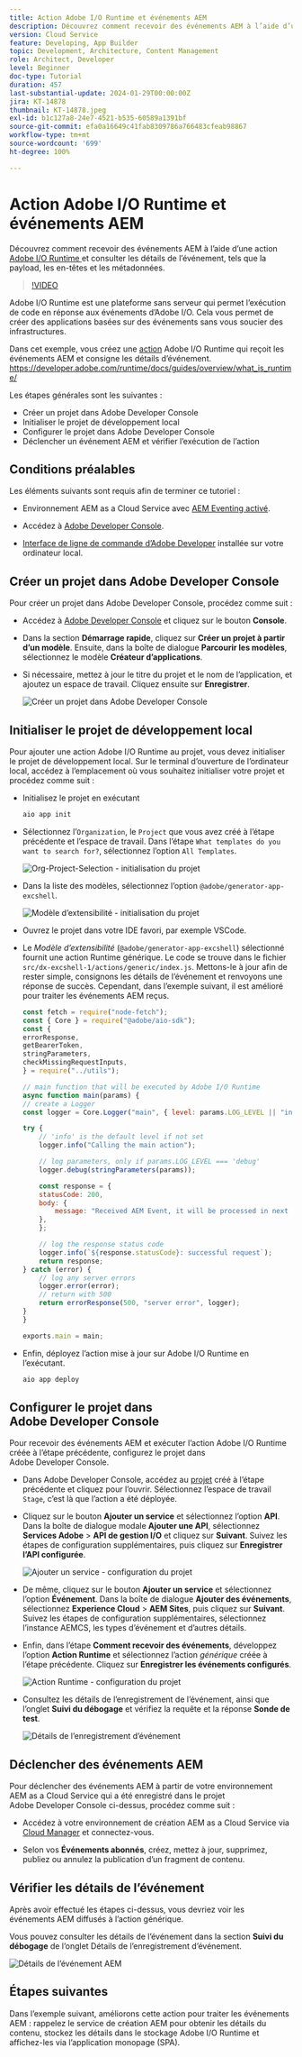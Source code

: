 ```yaml
---
title: Action Adobe I/O Runtime et événements AEM
description: Découvrez comment recevoir des événements AEM à l’aide d’une action Adobe I/O Runtime et consulter les détails de l’événement tels que la payload, les en-têtes et les métadonnées.
version: Cloud Service
feature: Developing, App Builder
topic: Development, Architecture, Content Management
role: Architect, Developer
level: Beginner
doc-type: Tutorial
duration: 457
last-substantial-update: 2024-01-29T00:00:00Z
jira: KT-14878
thumbnail: KT-14878.jpeg
exl-id: b1c127a8-24e7-4521-b535-60589a1391bf
source-git-commit: efa0a16649c41fab8309786a766483cfeab98867
workflow-type: tm+mt
source-wordcount: '699'
ht-degree: 100%

---
```


# Action Adobe I/O Runtime et événements AEM

Découvrez comment recevoir des événements AEM à l’aide d’une action [Adobe I/O Runtime ](https://developer.adobe.com/runtime/docs/guides/overview/what_is_runtime/) et consulter les détails de l’événement, tels que la payload, les en-têtes et les métadonnées.

>[!VIDEO](https://video.tv.adobe.com/v/3427053?quality=12&learn=on)

Adobe I/O Runtime est une plateforme sans serveur qui permet l’exécution de code en réponse aux événements d’Adobe I/O. Cela vous permet de créer des applications basées sur des événements sans vous soucier des infrastructures.

Dans cet exemple, vous créez une [action](https://developer.adobe.com/runtime/docs/guides/using/creating_actions/) Adobe I/O Runtime qui reçoit les événements AEM et consigne les détails d’événement.
https://developer.adobe.com/runtime/docs/guides/overview/what_is_runtime/

Les étapes générales sont les suivantes :

- Créer un projet dans Adobe Developer Console
- Initialiser le projet de développement local
- Configurer le projet dans Adobe Developer Console
- Déclencher un événement AEM et vérifier l’exécution de l’action

## Conditions préalables

Les éléments suivants sont requis afin de terminer ce tutoriel :

- Environnement AEM as a Cloud Service avec [AEM Eventing activé](https://developer.adobe.com/experience-cloud/experience-manager-apis/guides/events/#enable-aem-events-on-your-aem-cloud-service-environment).

- Accédez à [Adobe Developer Console](https://developer.adobe.com/developer-console/docs/guides/getting-started/).

- [Interface de ligne de commande d’Adobe Developer](https://developer.adobe.com/runtime/docs/guides/tools/cli_install/) installée sur votre ordinateur local.

## Créer un projet dans Adobe Developer Console

Pour créer un projet dans Adobe Developer Console, procédez comme suit :

- Accédez à [Adobe Developer Console](https://developer.adobe.com/) et cliquez sur le bouton **Console**.

- Dans la section **Démarrage rapide**, cliquez sur **Créer un projet à partir d’un modèle**. Ensuite, dans la boîte de dialogue **Parcourir les modèles**, sélectionnez le modèle **Créateur d’applications**.

- Si nécessaire, mettez à jour le titre du projet et le nom de l’application, et ajoutez un espace de travail. Cliquez ensuite sur **Enregistrer**.

  ![Créer un projet dans Adobe Developer Console](../assets/examples/runtime-action/create-project.png)


## Initialiser le projet de développement local

Pour ajouter une action Adobe I/O Runtime au projet, vous devez initialiser le projet de développement local. Sur le terminal d’ouverture de l’ordinateur local, accédez à l’emplacement où vous souhaitez initialiser votre projet et procédez comme suit :

- Initialisez le projet en exécutant

  ```bash
  aio app init
  ```

- Sélectionnez l’`Organization`, le `Project` que vous avez créé à l’étape précédente et l’espace de travail. Dans l’étape `What templates do you want to search for?`, sélectionnez l’option `All Templates`.

  ![Org-Project-Selection - initialisation du projet](../assets/examples/runtime-action/all-templates.png)

- Dans la liste des modèles, sélectionnez l’option `@adobe/generator-app-excshell`.

  ![Modèle d’extensibilité - initialisation du projet](../assets/examples/runtime-action/extensibility-template.png)

- Ouvrez le projet dans votre IDE favori, par exemple VSCode.

- Le _Modèle d’extensibilité_ (`@adobe/generator-app-excshell`) sélectionné fournit une action Runtime générique. Le code se trouve dans le fichier `src/dx-excshell-1/actions/generic/index.js`. Mettons-le à jour afin de rester simple, consignons les détails de l’événement et renvoyons une réponse de succès. Cependant, dans l’exemple suivant, il est amélioré pour traiter les événements AEM reçus.

  ```javascript
  const fetch = require("node-fetch");
  const { Core } = require("@adobe/aio-sdk");
  const {
  errorResponse,
  getBearerToken,
  stringParameters,
  checkMissingRequestInputs,
  } = require("../utils");
  
  // main function that will be executed by Adobe I/O Runtime
  async function main(params) {
  // create a Logger
  const logger = Core.Logger("main", { level: params.LOG_LEVEL || "info" });
  
  try {
      // 'info' is the default level if not set
      logger.info("Calling the main action");
  
      // log parameters, only if params.LOG_LEVEL === 'debug'
      logger.debug(stringParameters(params));
  
      const response = {
      statusCode: 200,
      body: {
          message: "Received AEM Event, it will be processed in next example",
      },
      };
  
      // log the response status code
      logger.info(`${response.statusCode}: successful request`);
      return response;
  } catch (error) {
      // log any server errors
      logger.error(error);
      // return with 500
      return errorResponse(500, "server error", logger);
  }
  }
  
  exports.main = main;
  ```

- Enfin, déployez l’action mise à jour sur Adobe I/O Runtime en l’exécutant.

  ```bash
  aio app deploy
  ```

## Configurer le projet dans Adobe Developer Console

Pour recevoir des événements AEM et exécuter l’action Adobe I/O Runtime créée à l’étape précédente, configurez le projet dans Adobe Developer Console.

- Dans Adobe Developer Console, accédez au [projet](https://developer.adobe.com/console/projects) créé à l’étape précédente et cliquez pour l’ouvrir. Sélectionnez l’espace de travail `Stage`, c’est là que l’action a été déployée.

- Cliquez sur le bouton **Ajouter un service** et sélectionnez l’option **API**. Dans la boîte de dialogue modale **Ajouter une API**, sélectionnez **Services Adobe** > **API de gestion I/O** et cliquez sur **Suivant**. Suivez les étapes de configuration supplémentaires, puis cliquez sur **Enregistrer l’API configurée**.

  ![Ajouter un service - configuration du projet](../assets/examples/runtime-action/add-io-management-api.png)

- De même, cliquez sur le bouton **Ajouter un service** et sélectionnez l’option **Événement**. Dans la boîte de dialogue **Ajouter des événements**, sélectionnez **Experience Cloud** > **AEM Sites**, puis cliquez sur **Suivant**. Suivez les étapes de configuration supplémentaires, sélectionnez l’instance AEMCS, les types d’événement et d’autres détails.

- Enfin, dans l’étape **Comment recevoir des événements**, développez l’option **Action Runtime** et sélectionnez l’action _générique_ créée à l’étape précédente. Cliquez sur **Enregistrer les événements configurés**.

  ![Action Runtime - configuration du projet](../assets/examples/runtime-action/select-runtime-action.png)

- Consultez les détails de l’enregistrement de l’événement, ainsi que l’onglet **Suivi du débogage** et vérifiez la requête et la réponse **Sonde de test**.

  ![Détails de l’enregistrement d’événement](../assets/examples/runtime-action/debug-tracing-challenge-probe.png)


## Déclencher des événements AEM

Pour déclencher des événements AEM à partir de votre environnement AEM as a Cloud Service qui a été enregistré dans le projet Adobe Developer Console ci-dessus, procédez comme suit :

- Accédez à votre environnement de création AEM as a Cloud Service via [Cloud Manager](https://my.cloudmanager.adobe.com/) et connectez-vous.

- Selon vos **Événements abonnés**, créez, mettez à jour, supprimez, publiez ou annulez la publication d’un fragment de contenu.

## Vérifier les détails de l’événement

Après avoir effectué les étapes ci-dessus, vous devriez voir les événements AEM diffusés à l’action générique.

Vous pouvez consulter les détails de l’événement dans la section **Suivi du débogage** de l’onglet Détails de l’enregistrement d’événement.

![Détails de l’événement AEM](../assets/examples/runtime-action/aem-event-details.png)


## Étapes suivantes

Dans l’exemple suivant, améliorons cette action pour traiter les événements AEM : rappelez le service de création AEM pour obtenir les détails du contenu, stockez les détails dans le stockage Adobe I/O Runtime et affichez-les via l’application monopage (SPA).

